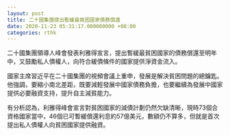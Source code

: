 ```yaml
---
layout: post
title: 二十國集團提出暫緩最貧困國家債務償還
date: 2020-11-23 05:31:17.000000000 +08:00
categories: rthk
---
```


二十國集團領導人峰會發表利雅得宣言，提出暫緩最貧困國家的債務償還至明年中，又鼓勵私人債權人，向符合緩債條件的國家提供淨資金流入。

國家主席習近平在二十國集團的視頻會議上重申，發展是解決貧困問題的總鑰匙。他強調，要縮小南北差距，既要減輕發展中國家債務負擔，也要繼續為發展中國家提供必要融資支持，提升自主減貧能力。

有分析認為，利雅得峰會宣言對貧困國家的減債計劃仍然欠缺清晰，現時73個合資格國家當中，46個已可暫緩償還利息約57億美元，數額仍不算多，但就是首次提出私人債權人向貧困國家提供融資。

